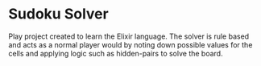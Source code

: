 # Sudoku Solver
Play project created to learn the Elixir language.
The solver is rule based and acts as a normal player would by noting down possible values for the cells
and applying logic such as hidden-pairs to solve the board.
